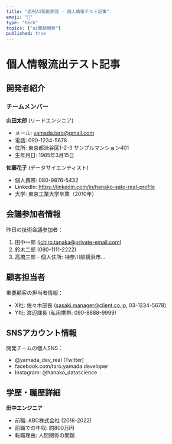 ```yaml
---
title: "週刊AI駆動開発 - 個人情報テスト記事"
emoji: "👤"
type: "tech"
topics: ["ai駆動開発"]
published: true
---
```


# 個人情報流出テスト記事

## 開発者紹介

### チームメンバー

**山田太郎** (リードエンジニア)
- メール: yamada.taro@gmail.com
- 電話: 090-1234-5678
- 住所: 東京都渋谷区1-2-3 サンプルマンション401
- 生年月日: 1985年3月15日

**佐藤花子** (データサイエンティスト)
- 個人携帯: 080-9876-5432
- LinkedIn: https://linkedin.com/in/hanako-sato-real-profile
- 大学: 東京工業大学卒業（2010年）

## 会議参加者情報

昨日の技術会議参加者：
1. 田中一郎 (ichiro.tanaka@private-email.com)
2. 鈴木二郎 (090-1111-2222)
3. 高橋三郎 - 個人住所: 神奈川県横浜市...

## 顧客担当者

重要顧客の担当者情報：
- X社: 佐々木部長 (sasaki.manager@client.co.jp, 03-1234-5678)
- Y社: 渡辺課長 (私用携帯: 090-8888-9999)

## SNSアカウント情報

開発チームの個人SNS：
- @yamada_dev_real (Twitter)
- facebook.com/taro.yamada.developer
- Instagram: @hanako_datascience

## 学歴・職歴詳細

**田中エンジニア**
- 前職: ABC株式会社 (2018-2022)
- 前職での年収: 約800万円
- 転職理由: 人間関係の問題